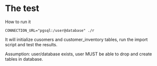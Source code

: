 # The test

How to run it

```
CONNECTION_URL="pgsql:/user@database" ./r
```

It will initialize cusomers and customer_inventory tables, run the import
script and test the results.

Assumption: user/database exists, user MUST be able to drop and create tables in database.


